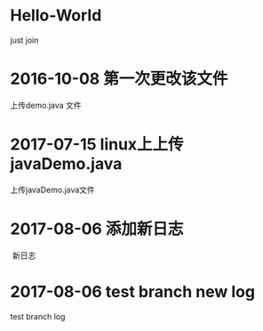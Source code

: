 # Hello-World
just join

# 2016-10-08 第一次更改该文件

  上传demo.java 文件

# 2017-07-15 linux上上传javaDemo.java

  上传javaDemo.java文件
  
# 2017-08-06 添加新日志
  新日志

# 2017-08-06 test branch new log
  test branch log
